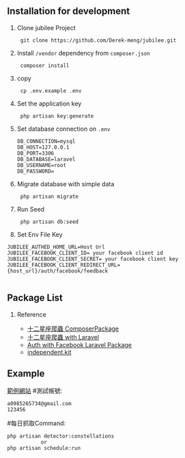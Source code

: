 

## Installation for development

1. Clone jubilee Project
    
        git clone https://github.com/Derek-meng/jubilee.git
        
2. Install `/vendor` dependency from  `composer.json`

        composer install
        
3. copy
   
        cp .env.example .env                

4. Set the application key

        php artisan key:generate
        
5.  Set database connection on `.env`

        DB_CONNECTION=mysql
        DB_HOST=127.0.0.1
        DB_PORT=3306
        DB_DATABASE=laravel
        DB_USERNAME=root
        DB_PASSWORD=

6. Migrate database with simple data
        
        php artisan migrate
7. Run Seed 
        
        php artisan db:seed
        
8. Set Env File Key
```
JUBILEE_AUTHED_HOME_URL=Host Url
JUBILEE_FACEBOOK_CLIENT_ID= your facebook client id
JUBILEE_FACEBOOK_CLIENT_SECRET= your facebook client key
JUBILEE_FACEBOOK_CLIENT_REDIRECT_URL= {host_url}/auth/facebook/feedback


```
            

## Package List

1. Reference

    - [十二星座爬蟲 ComposerPackage](https://github.com/Derek-meng/click108.git) 
    - [十二星座爬蟲 with Laravel](https://github.com/Derek-meng/laravel-click108.git)
    - [Auth with Facebook Laravel Package](https://github.com/Derek-meng/jubilee-laravel-auth)
    - [independent.kit](https://github.com/Derek-meng/php-independent.kit.git)
    


## Example

[範例網站](https://dadfasdf.online/)
#測試帳號:
```
a0985265734@gmail.com
123456
```
#每日抓取Command:
```
php artisan detector:constellations
           or
php artisan schedule:run  
```


